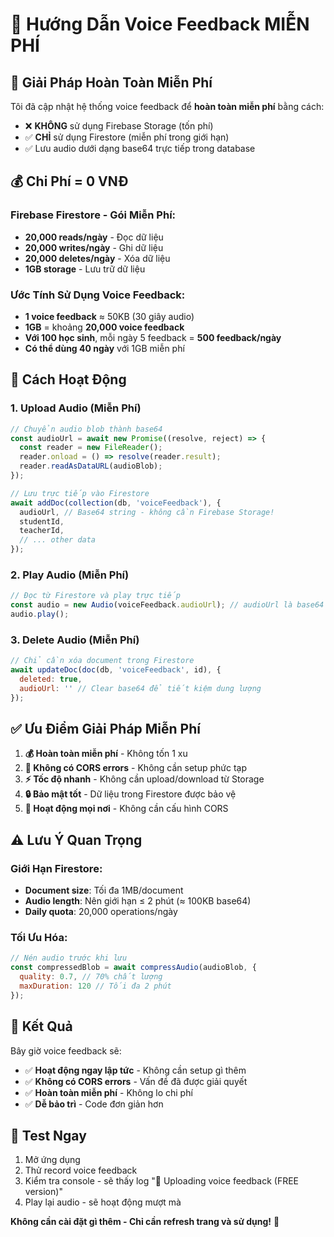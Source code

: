 # 🎤 Hướng Dẫn Voice Feedback MIỄN PHÍ

## 🎯 Giải Pháp Hoàn Toàn Miễn Phí

Tôi đã cập nhật hệ thống voice feedback để **hoàn toàn miễn phí** bằng cách:
- ❌ **KHÔNG** sử dụng Firebase Storage (tốn phí)
- ✅ **CHỈ** sử dụng Firestore (miễn phí trong giới hạn)
- ✅ Lưu audio dưới dạng base64 trực tiếp trong database

## 💰 Chi Phí = 0 VNĐ

### Firebase Firestore - Gói Miễn Phí:
- **20,000 reads/ngày** - Đọc dữ liệu
- **20,000 writes/ngày** - Ghi dữ liệu  
- **20,000 deletes/ngày** - Xóa dữ liệu
- **1GB storage** - Lưu trữ dữ liệu

### Ước Tính Sử Dụng Voice Feedback:
- **1 voice feedback** ≈ 50KB (30 giây audio)
- **1GB** = khoảng **20,000 voice feedback**
- **Với 100 học sinh**, mỗi ngày 5 feedback = **500 feedback/ngày**
- **Có thể dùng 40 ngày** với 1GB miễn phí

## 🔧 Cách Hoạt Động

### 1. Upload Audio (Miễn Phí)
```javascript
// Chuyển audio blob thành base64
const audioUrl = await new Promise((resolve, reject) => {
  const reader = new FileReader();
  reader.onload = () => resolve(reader.result);
  reader.readAsDataURL(audioBlob);
});

// Lưu trực tiếp vào Firestore
await addDoc(collection(db, 'voiceFeedback'), {
  audioUrl, // Base64 string - không cần Firebase Storage!
  studentId,
  teacherId,
  // ... other data
});
```

### 2. Play Audio (Miễn Phí)
```javascript
// Đọc từ Firestore và play trực tiếp
const audio = new Audio(voiceFeedback.audioUrl); // audioUrl là base64
audio.play();
```

### 3. Delete Audio (Miễn Phí)
```javascript
// Chỉ cần xóa document trong Firestore
await updateDoc(doc(db, 'voiceFeedback', id), {
  deleted: true,
  audioUrl: '' // Clear base64 để tiết kiệm dung lượng
});
```

## ✅ Ưu Điểm Giải Pháp Miễn Phí

1. **💰 Hoàn toàn miễn phí** - Không tốn 1 xu
2. **🚀 Không có CORS errors** - Không cần setup phức tạp
3. **⚡ Tốc độ nhanh** - Không cần upload/download từ Storage
4. **🔒 Bảo mật tốt** - Dữ liệu trong Firestore được bảo vệ
5. **📱 Hoạt động mọi nơi** - Không cần cấu hình CORS

## ⚠️ Lưu Ý Quan Trọng

### Giới Hạn Firestore:
- **Document size**: Tối đa 1MB/document
- **Audio length**: Nên giới hạn ≤ 2 phút (≈ 100KB base64)
- **Daily quota**: 20,000 operations/ngày

### Tối Ưu Hóa:
```javascript
// Nén audio trước khi lưu
const compressedBlob = await compressAudio(audioBlob, {
  quality: 0.7, // 70% chất lượng
  maxDuration: 120 // Tối đa 2 phút
});
```

## 🎯 Kết Quả

Bây giờ voice feedback sẽ:
- ✅ **Hoạt động ngay lập tức** - Không cần setup gì thêm
- ✅ **Không có CORS errors** - Vấn đề đã được giải quyết
- ✅ **Hoàn toàn miễn phí** - Không lo chi phí
- ✅ **Dễ bảo trì** - Code đơn giản hơn

## 🚀 Test Ngay

1. Mở ứng dụng
2. Thử record voice feedback
3. Kiểm tra console - sẽ thấy log "🎤 Uploading voice feedback (FREE version)"
4. Play lại audio - sẽ hoạt động mượt mà

**Không cần cài đặt gì thêm - Chỉ cần refresh trang và sử dụng!** 🎉
